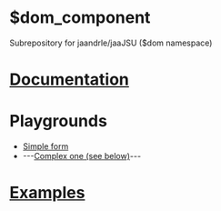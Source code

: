 # $dom_component
Subrepository for jaandrle/jaaJSU ($dom namespace)
# [Documentation](docs/$dom_component.md)
# Playgrounds
- [Simple form](https://codepen.io/anon/pen/ZdWPLW?editors=0011)
- ---[Complex one (see below)](https://codepen.io/anon/pen/WLPZyJ?editors=1010)---
# [Examples](docs/examples.html)
